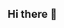 ## Hi there 👋

<!--


Несколько лет работала в сфере международной логистики. В резюме указала только
релевантный опыт. Прошла курсы профессиональной переподготовки в МГТУ им. Баумана
по направлению «Data science». Закончила магистратуру по направлению «Искусственный
интеллект и машинное обучение».
ДОСТИЖЕНИЯ:
Диплом призера конкурса проектных работ имени академика А. А. Бочвара. По
направлению: 09.04.03 Прикладная информатика.
ПРОЕКТЫ:
Сведения о моих проектах доступны для ознакомления в моем профиле
GitHub -https://github.com/AnnaFomina1997?tab=repositories
ПУБЛИКАЦИИ:
1. Фомина А. А. Поиск ключевых точек на изображении лица
https://www.researchgate.net/publication/380720011_Poisk_klucevyh_tocek_na_izobrazenii_lica
2. Фомина А. А. Классификация драгоценных камней при помощи компьютерного зрения //
Искусственный интеллект в промышленных, коммерческих, медицинских и финансовых
приложениях : СБОРНИК СТАТЕЙ НАУЧНО-ТЕХНИЧЕСКОГО СЕМИНАРА СТУДЕНТОВ
КАФЕДРЫ
Фомина Анна • Резюме обновлено 22 июля 2025 в 09:50
«ИНЖЕНЕРНОЙ КИБЕРНЕТИКИ», Москва, 30 декабря 2023 года. – Москва: Национальный
исследовательский технологический университет "МИСИС 2023. – С. 9-15. – EDN THRHTS.
https://www.researchgate.net/publication/376809385_Klassifikacia_dragocennyh_kamnej_pri_p
omosi_komputernogo_zrenia
3. Фомина А. А. Алгоритмическое и программное прогнозирование конечных свойств
композиционных материалов // Научный аспект №5-2023 - Информ. технологии. Статье
присвоен номер 05/23-10-044 в базе издательства.
https://na-journal.ru/5-2023-informacionnye-tekhnologii/5135-algoritmicheskoe-i%EF%BF%BEp
rogrammnoe-prognozirovanie-konechnyh-svoistv-kompozicionnyh-materialov
-->
